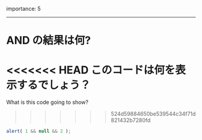 importance: 5

---

# AND の結果は何?

<<<<<<< HEAD
このコードは何を表示するでしょう？
=======
What is this code going to show?
>>>>>>> 524d59884650be539544c34f71d821432b7280fd

```js
alert( 1 && null && 2 );
```
